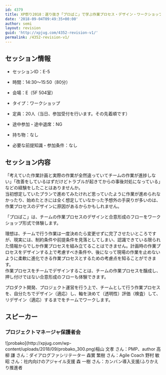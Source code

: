 ```yaml
---
id: 4379
title: XP祭り2018：選り抜き「プロばこ」で学ぶ作業プロセス・デザイン・ワークショップ（プロジェクトマネージャ保護者会）
date: '2018-09-04T09:49:35+00:00'
author: semi
layout: revision
guid: 'http://xpjug.com/4352-revision-v1/'
permalink: /4352-revision-v1/
---
```


## セッション情報

- セッションID：E-5
- 時間：14:30～15:50（80分）
- 会場：E（5F 504室）
- タイプ：ワークショップ

- 定員：20人（当日、参加受付を行います。その先着順です）
- 途中参加・途中退席：NG
- 持ち物：なし
- 必要な前提知識・参加条件：なし

## セッション内容

「考えていた作業計画と実際の作業が全然違っていてチームの作業が進捗しない」「改善をしているはずだけどトラブルが起きてからの事後対処になっている」などの経験をしたことはありませんか。  
当初想定していたプランで進めてみたけれど思っていたように作業が進められなかったり、始めたときには全く想定していなかった予想外の手戻りが多いのは、作業プロセスのデザインに原因があるからかもしれません。

「プロばこ」は、チームの作業プロセスのデザインと合意形成のフローをワークショップ形式で体験します。

理想は、チームで行う作業は一度決めたら変更せずに完了させたいところですが、現実には、制約条件や前提条件を見落としてしまい、認識できている限られた情報からでしか作業プロセスを組み立てることはできません。計画時の作業プロセスをデザインする上で考慮すべき条件や、後になって現場の作業を止めないように柔軟に進化できる作業プロセスとするための考慮点を知ることができます。  
作業プロセスをチームでデザインすることは、チームの作業プロセスを醸成し、押し付けではない合意形成のフローも体験できます。

プロダクト開発、プロジェクト運営を行う上で、チームとして行う作業プロセスを、自分たちでデザイン（適応）し、軸を決めて（透明性）評価（検査）して、リデザイン（適応）するまでをチームでワークします。

## スピーカー

### プロジェクトマネージャ保護者会

<div class="profile">![probako](http://xpjug.com/wp-content/uploads/2018/09/probako_300.png)稲山 文孝 さん：PMP、author  
高柳 謙 さん：ダイアログファシリテーター  
森實 繁樹 さん：Agile Coach  
野村 敏昭 さん：社内向けのアジャイル支援  
森 一樹 さん：カンバン導入支援/ふりかえり推進者

</div>